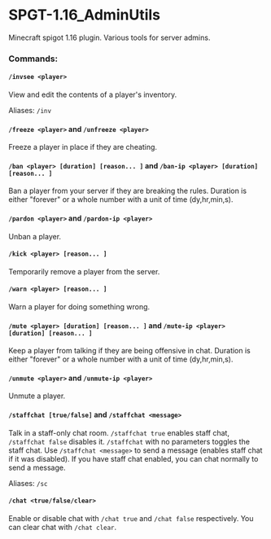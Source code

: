# SPGT-1.16_AdminUtils
Minecraft spigot 1.16 plugin. Various tools for server admins.

### Commands:

#### `/invsee <player>`

View and edit the contents of a player's inventory.

Aliases: `/inv`

#### `/freeze <player>` and `/unfreeze <player>`

Freeze a player in place if they are cheating.

#### `/ban <player> [duration] [reason... ]` and `/ban-ip <player> [duration] [reason... ]`

Ban a player from your server if they are breaking the rules.
Duration is either "forever" or a whole number with a unit of time (dy,hr,min,s).

#### `/pardon <player>` and `/pardon-ip <player>`

Unban a player.

#### `/kick <player> [reason... ]`

Temporarily remove a player from the server.

#### `/warn <player> [reason... ]`

Warn a player for doing something wrong.

#### `/mute <player> [duration] [reason... ]` and `/mute-ip <player> [duration] [reason... ]`

Keep a player from talking if they are being offensive in chat.
Duration is either "forever" or a whole number with a unit of time (dy,hr,min,s).

#### `/unmute <player>` and `/unmute-ip <player>`

Unmute a player.

#### `/staffchat [true/false]` and `/staffchat <message>`

Talk in a staff-only chat room. `/staffchat true` enables staff chat, `/staffchat false` disables it.
`/staffchat` with no parameters toggles the staff chat.
Use `/staffchat <message>` to send a message (enables staff chat if it was disabled).
If you have staff chat enabled, you can chat normally to send a message.

Aliases: `/sc`

#### `/chat <true/false/clear>`

Enable or disable chat with `/chat true` and `/chat false` respectively.
You can clear chat with `/chat clear`.
